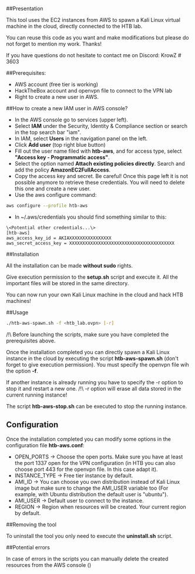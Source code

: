 ##Presentation

This tool uses the EC2 instances from AWS to spawn a Kali Linux virtual machine in the cloud, directly connected to the HTB lab.

You can reuse this code as you want and make modifications but please do not forget to mention my work. Thanks!

If you have questions do not hesitate to contact me on Discord: KrowZ # 3603

##Prerequisites:

- AWS account (free tier is working)
- HackTheBox account and openvpn file to connect to the VPN lab
- Right to create a new user in AWS.

##How to create a new IAM user in AWS console?

- In the AWS console go to services (upper left).
- Select **IAM** under the Security, Identity & Compliance section or search in the top search bar "iam".
- In IAM, select **Users** in the navigation panel on the left.
- Click **Add user** (top right blue button)
- Fill out the user name filed with **htb-aws**, and for access type, select **"Access key - Programmatic access"**.
- Select the option named **Attach existing policies directly**. Search and add the policy **AmazonEC2FullAccess**.
- Copy the access key and secret. Be careful! Once this page left it is not possible anymore to retrieve these credentials. You will need to delete this one and create a new user.
- Use the aws configure command:
```bash
aws configure --profile htb-aws
```
- In ~/.aws/credentials you should find something similar to this:
```
\<Potential other credentials...\>
[htb-aws]
aws_access_key_id = AKIAXXXXXXXXXXXXXXXX
aws_secret_access_key = XXXXXXXXXXXXXXXXXXXXXXXXXXXXXXXXXXXXXXXX
```

##Installation

All the installation can be made **without sudo** rights.

Give execution permission to the **setup.sh** script and execute it.
All the important files will be stored in the same directory.

You can now run your own Kali Linux machine in the cloud and hack HTB machines!

##Usage

```bash
./htb-aws-spawn.sh -f <htb_lab.ovpn> [-r]
```

/!\ Before launching the scripts, make sure you have completed the prerequisites above.

Once the installation completed you can directly spawn a Kali Linux instance in the cloud by executing the script **htb-aws-spawn.sh** (don't forget to give execution permission). You must specify the openvpn file wih the option **-f**.

If another instance is already running you have to specify the -r option to stop it and restart a new one.
/!\ -r option will erase all data stored in the current running instance!

The script **htb-aws-stop.sh** can be executed to stop the running instance.

## Configuration

Once the installation completed you can modify some options in the configuration file **htb-aws.conf**:

- OPEN_PORTS -> Choose the open ports. Make sure you have at least the port 1337 open for the VPN configuration (in HTB you can also choose port 443 for the openvpn file. In this case adapt it).
- INSTANCE_TYPE -> Free tier instance by default.
- AMI_ID -> You can choose you own distribution instead of Kali Linux image but make sure to change the AMI_USER variable too (For example, with Ubuntu distribution the default user is "ubuntu").
- AMI_USER -> Default user to connect to the instance.
- REGION -> Region when resources will be created. Your current region by default.

##Removing the tool

To uninstall the tool you only need to execute the **uninstall.sh** script.

##Potential errors

In case of errors in the scripts you can manually delete the created resources from the AWS console ()